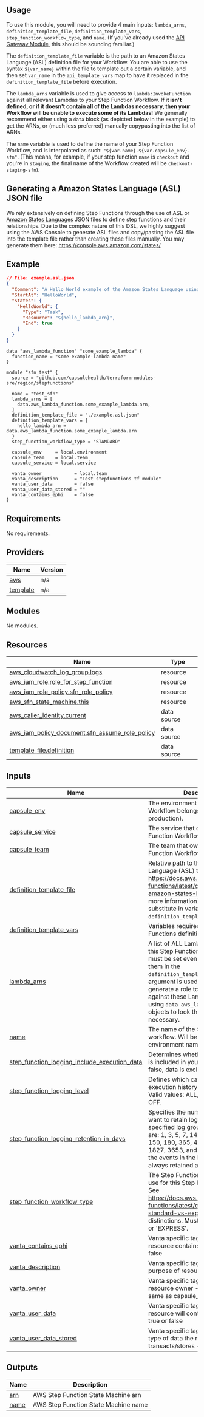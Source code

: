 ## Usage
To use this module, you will need to provide 4 main inputs: `lambda_arns`, `definition_template_file`, `definition_template_vars`, `step_function_workflow_type`, and `name`. (If you've already used the [API Gateway Module](../apigateway/), this should be sounding familiar.)

The `definition_template_file` variable is the path to an Amazon States Language (ASL) definition file for your Workflow. You are able to use the syntax `${var_name}` within the file to template out a certain variable, and then set `var_name` in the `api_template_vars` map to have it replaced in the `definition_template_file` before execution.

The `lambda_arns` variable is used to give access to `lambda:InvokeFunction` against all relevant Lambdas to your Step Function Workflow. **If it isn't defined, or if it doesn't contain all of the Lambdas necessary, then your Workflow will be unable to execute some of its Lambdas!** We generally recommend either using a `data` block (as depicted below in the example) to get the ARNs, or (much less preferred) manually copypasting into the list of ARNs.

The `name` variable is used to define the name of your Step Function Workflow, and is interpolated as such: `"${var.name}-${var.capsule_env}-sfn"`. (This means, for example, if your step function `name` is `checkout` and you're in `staging`, the final name of the Workflow created will be `checkout-staging-sfn`).

## Generating a Amazon States Language (ASL) JSON file

We rely extensively on defining Step Functions through the use of ASL or [Amazon States Languages](https://states-language.net/spec.html)
JSON files to define step functions and their relationships. Due to the complex nature of this DSL, we highly suggest
using the AWS Console to generate ASL files and copy/pasting the ASL file into the template file rather than creating 
these files manually. You may generate them here: 
https://console.aws.amazon.com/states/


## Example

```json
// File: example.asl.json
{
  "Comment": "A Hello World example of the Amazon States Language using an AWS Lambda Function",
  "StartAt": "HelloWorld",
  "States": {
    "HelloWorld": {
      "Type": "Task",
      "Resource": "${hello_lambda_arn}",
      "End": true
    }
  }
}
```

```hcl
data "aws_lambda_function" "some_example_lambda" {
  function_name = "some-example-lambda-name"
}

module "sfn_test" {
  source = "github.com/capsulehealth/terraform-modules-sre/region/stepfunctions"

  name = "test_sfn"
  lambda_arns = [
    data.aws_lambda_function.some_example_lambda.arn,
  ]
  definition_template_file = "./example.asl.json"
  definition_template_vars = {
    hello_lambda_arn = data.aws_lambda_function.some_example_lambda.arn
  }
  step_function_workflow_type = "STANDARD"

  capsule_env     = local.environment
  capsule_team    = local.team
  capsule_service = local.service

  vanta_owner            = local.team
  vanta_description      = "Test stepfunctions tf module"
  vanta_user_data        = false
  vanta_user_data_stored = ""
  vanta_contains_ephi    = false
}
```

<!-- BEGIN_TF_DOCS -->
## Requirements

No requirements.

## Providers

| Name | Version |
|------|---------|
| <a name="provider_aws"></a> [aws](#provider\_aws) | n/a |
| <a name="provider_template"></a> [template](#provider\_template) | n/a |

## Modules

No modules.

## Resources

| Name | Type |
|------|------|
| [aws_cloudwatch_log_group.logs](https://registry.terraform.io/providers/hashicorp/aws/latest/docs/resources/cloudwatch_log_group) | resource |
| [aws_iam_role.role_for_step_function](https://registry.terraform.io/providers/hashicorp/aws/latest/docs/resources/iam_role) | resource |
| [aws_iam_role_policy.sfn_role_policy](https://registry.terraform.io/providers/hashicorp/aws/latest/docs/resources/iam_role_policy) | resource |
| [aws_sfn_state_machine.this](https://registry.terraform.io/providers/hashicorp/aws/latest/docs/resources/sfn_state_machine) | resource |
| [aws_caller_identity.current](https://registry.terraform.io/providers/hashicorp/aws/latest/docs/data-sources/caller_identity) | data source |
| [aws_iam_policy_document.sfn_assume_role_policy](https://registry.terraform.io/providers/hashicorp/aws/latest/docs/data-sources/iam_policy_document) | data source |
| [template_file.definition](https://registry.terraform.io/providers/hashicorp/template/latest/docs/data-sources/file) | data source |

## Inputs

| Name | Description | Type | Default | Required |
|------|-------------|------|---------|:--------:|
| <a name="input_capsule_env"></a> [capsule\_env](#input\_capsule\_env) | The environment this Step Function Workflow belongs to (dev, staging, production). | `string` | n/a | yes |
| <a name="input_capsule_service"></a> [capsule\_service](#input\_capsule\_service) | The service that owns this Step Function Workflows. | `string` | n/a | yes |
| <a name="input_capsule_team"></a> [capsule\_team](#input\_capsule\_team) | The team that owns this Step Function Workflow. | `string` | n/a | yes |
| <a name="input_definition_template_file"></a> [definition\_template\_file](#input\_definition\_template\_file) | Relative path to the Amazon States Language (ASL) template file (See https://docs.aws.amazon.com/step-functions/latest/dg/concepts-amazon-states-language.html for more information). You can substitute in variables with `definition_template_vars`. | `string` | n/a | yes |
| <a name="input_definition_template_vars"></a> [definition\_template\_vars](#input\_definition\_template\_vars) | Variables required in the Step Functions definition template file | `map(string)` | `{}` | no |
| <a name="input_lambda_arns"></a> [lambda\_arns](#input\_lambda\_arns) | A list of ALL Lambda ARNs you want this Step Function Workflow - these must be set even if you specify them in the `definition_template_file`, as this argument is used (in part) to generate a role to allow executing against these Lambdas. Consider using `data aws_lambda_function` objects to look these up by name, if necessary. | `list(string)` | n/a | yes |
| <a name="input_name"></a> [name](#input\_name) | The name of the Step Function workflow. Will be appended with the environment name. | `any` | n/a | yes |
| <a name="input_step_function_logging_include_execution_data"></a> [step\_function\_logging\_include\_execution\_data](#input\_step\_function\_logging\_include\_execution\_data) | Determines whether execution data is included in your log. When set to false, data is excluded. | `bool` | `true` | no |
| <a name="input_step_function_logging_level"></a> [step\_function\_logging\_level](#input\_step\_function\_logging\_level) | Defines which category of execution history events are logged. Valid values: ALL, ERROR, FATAL, OFF. | `string` | `"ALL"` | no |
| <a name="input_step_function_logging_retention_in_days"></a> [step\_function\_logging\_retention\_in\_days](#input\_step\_function\_logging\_retention\_in\_days) | Specifies the number of days you want to retain log events in the specified log group. Possible values are: 1, 3, 5, 7, 14, 30, 60, 90, 120, 150, 180, 365, 400, 545, 731, 1827, 3653, and 0. If you select 0, the events in the log group are always retained and never expire. | `number` | `30` | no |
| <a name="input_step_function_workflow_type"></a> [step\_function\_workflow\_type](#input\_step\_function\_workflow\_type) | The Step Function Workflow Type to use for this Step Function Workflow. See https://docs.aws.amazon.com/step-functions/latest/dg/concepts-standard-vs-express.html for the distinctions. Must be 'STANDARD' or 'EXPRESS'. | `string` | n/a | yes |
| <a name="input_vanta_contains_ephi"></a> [vanta\_contains\_ephi](#input\_vanta\_contains\_ephi) | Vanta specific tag to specify if the resource contains PHI - true or false | `bool` | n/a | yes |
| <a name="input_vanta_description"></a> [vanta\_description](#input\_vanta\_description) | Vanta specific tag to specify the purpose of resource - string value | `string` | n/a | yes |
| <a name="input_vanta_owner"></a> [vanta\_owner](#input\_vanta\_owner) | Vanta specific tag to identify resource owner - string (defaults to same as capsule\_team) | `string` | `null` | no |
| <a name="input_vanta_user_data"></a> [vanta\_user\_data](#input\_vanta\_user\_data) | Vanta specific tag to specify if the resource will contain user data - true or false | `bool` | n/a | yes |
| <a name="input_vanta_user_data_stored"></a> [vanta\_user\_data\_stored](#input\_vanta\_user\_data\_stored) | Vanta specific tag to specify the type of data the resource transacts/stores - string value | `string` | n/a | yes |

## Outputs

| Name | Description |
|------|-------------|
| <a name="output_arn"></a> [arn](#output\_arn) | AWS Step Function State Machine arn |
| <a name="output_name"></a> [name](#output\_name) | AWS Step Function State Machine name |
<!-- END_TF_DOCS -->
